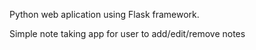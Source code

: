 Python web aplication using Flask framework.

Simple note taking app for user to add/edit/remove notes
